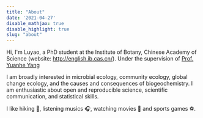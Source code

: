 ```yaml
---
title: "About"
date: '2021-04-27'
disable_mathjax: true
disable_highlight: true
slug: "about"
---
```


Hi, I'm Luyao, a PhD student at the Institute of Botany, Chinese Academy of Science (website: http://english.ib.cas.cn/). Under the supervision of [Prof. Yuanhe Yang](http://sourcedb.ib.cas.cn/cn/expert/201303/t20130312_3790456.html/)

I am broadly interested in microbial ecology, community ecology, global change ecology, and the causes and consequences of biogeochemistry. I am enthusiastic about open and reproducible science, scientific communication, and statistical skills.

I like hiking :walking:, listening musics :headphones:, watching movies :movie_camera: and sports games :soccer:.

